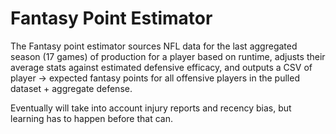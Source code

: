 # Fantasy Point Estimator

The Fantasy point estimator sources NFL data for the last aggregated season (17 games) of production for a player based on runtime,
adjusts their average stats against estimated defensive efficacy, and outputs a CSV of player -> expected fantasy points for all offensive
players in the pulled dataset + aggregate defense.

Eventually will take into account injury reports and recency bias, but learning has to happen before that can.